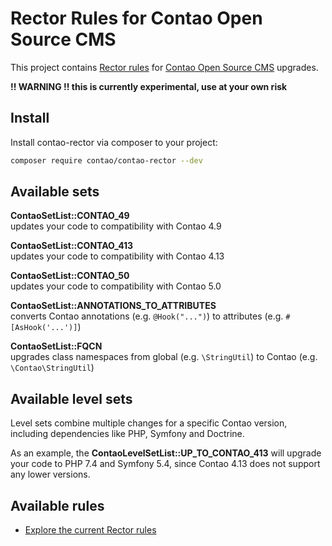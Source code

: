# Rector Rules for Contao Open Source CMS

This project contains [Rector rules](https://github.com/rectorphp/rector) for [Contao Open Source CMS](https://contao/contao) upgrades.

**!! WARNING !! this is currently experimental, use at your own risk**

## Install

Install contao-rector via composer to your project:

```bash
composer require contao/contao-rector --dev
```

## Available sets

**ContaoSetList::CONTAO_49**  
updates your code to compatibility with Contao 4.9

**ContaoSetList::CONTAO_413**  
updates your code to compatibility with Contao 4.13

**ContaoSetList::CONTAO_50**  
updates your code to compatibility with Contao 5.0

**ContaoSetList::ANNOTATIONS_TO_ATTRIBUTES**  
converts Contao annotations (e.g. `@Hook("...")`) to attributes (e.g. `#[AsHook('...')]`)

**ContaoSetList::FQCN**  
upgrades class namespaces from global (e.g. `\StringUtil`) to Contao (e.g. `\Contao\StringUtil`)


## Available level sets

Level sets combine multiple changes for a specific Contao version, including
dependencies like PHP, Symfony and Doctrine.

As an example, the **ContaoLevelSetList::UP_TO_CONTAO_413** will upgrade your code
to PHP 7.4 and Symfony 5.4, since Contao 4.13 does not support any lower versions.

## Available rules

* [Explore the current Rector rules](/docs/rules_overview.md)
